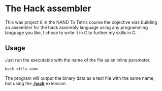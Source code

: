 # The Hack assembler

This was project 6 in the NAND To Tetris course the objective was building an assembler for the hack assembly language using any programming language you like, I chose to write it in C to further my skills in C.

## Usage

Just run the executable with the name of the file as an inline parameter.

```shell
hack <file.asm>
```

The program will output the binary data as a text file with the same name, but using the **<u>.hack</u>** extension.


